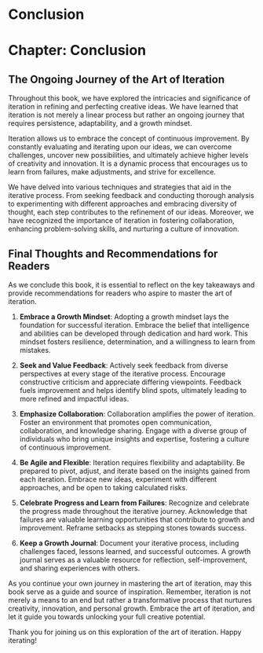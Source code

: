 # Conclusion

Chapter: Conclusion
===================

The Ongoing Journey of the Art of Iteration
-------------------------------------------

Throughout this book, we have explored the intricacies and significance of iteration in refining and perfecting creative ideas. We have learned that iteration is not merely a linear process but rather an ongoing journey that requires persistence, adaptability, and a growth mindset.

Iteration allows us to embrace the concept of continuous improvement. By constantly evaluating and iterating upon our ideas, we can overcome challenges, uncover new possibilities, and ultimately achieve higher levels of creativity and innovation. It is a dynamic process that encourages us to learn from failures, make adjustments, and strive for excellence.

We have delved into various techniques and strategies that aid in the iterative process. From seeking feedback and conducting thorough analysis to experimenting with different approaches and embracing diversity of thought, each step contributes to the refinement of our ideas. Moreover, we have recognized the importance of iteration in fostering collaboration, enhancing problem-solving skills, and nurturing a culture of innovation.

Final Thoughts and Recommendations for Readers
----------------------------------------------

As we conclude this book, it is essential to reflect on the key takeaways and provide recommendations for readers who aspire to master the art of iteration.

1. **Embrace a Growth Mindset**: Adopting a growth mindset lays the foundation for successful iteration. Embrace the belief that intelligence and abilities can be developed through dedication and hard work. This mindset fosters resilience, determination, and a willingness to learn from mistakes.

2. **Seek and Value Feedback**: Actively seek feedback from diverse perspectives at every stage of the iterative process. Encourage constructive criticism and appreciate differing viewpoints. Feedback fuels improvement and helps identify blind spots, ultimately leading to more refined and impactful ideas.

3. **Emphasize Collaboration**: Collaboration amplifies the power of iteration. Foster an environment that promotes open communication, collaboration, and knowledge sharing. Engage with a diverse group of individuals who bring unique insights and expertise, fostering a culture of continuous improvement.

4. **Be Agile and Flexible**: Iteration requires flexibility and adaptability. Be prepared to pivot, adjust, and iterate based on the insights gained from each iteration. Embrace new ideas, experiment with different approaches, and be open to taking calculated risks.

5. **Celebrate Progress and Learn from Failures**: Recognize and celebrate the progress made throughout the iterative journey. Acknowledge that failures are valuable learning opportunities that contribute to growth and improvement. Reframe setbacks as stepping stones towards success.

6. **Keep a Growth Journal**: Document your iterative process, including challenges faced, lessons learned, and successful outcomes. A growth journal serves as a valuable resource for reflection, self-improvement, and sharing experiences with others.

As you continue your own journey in mastering the art of iteration, may this book serve as a guide and source of inspiration. Remember, iteration is not merely a means to an end but rather a transformative process that nurtures creativity, innovation, and personal growth. Embrace the art of iteration, and let it guide you towards unlocking your full creative potential.

Thank you for joining us on this exploration of the art of iteration. Happy iterating!